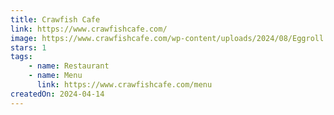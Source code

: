 ```yaml
---
title: Crawfish Cafe
link: https://www.crawfishcafe.com/
image: https://www.crawfishcafe.com/wp-content/uploads/2024/08/Eggroll.avif
stars: 1
tags:
    - name: Restaurant
    - name: Menu
      link: https://www.crawfishcafe.com/menu
createdOn: 2024-04-14
---
```

